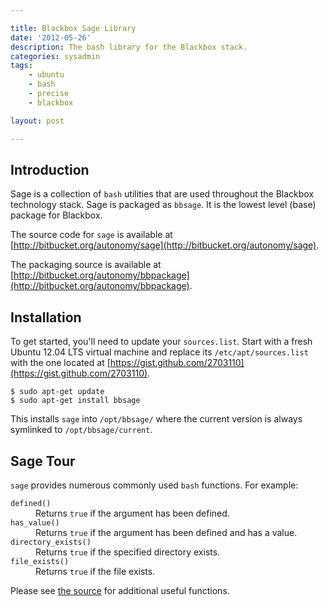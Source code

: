 ```yaml
---

title: Blackbox Sage Library
date: '2012-05-26'
description: The bash library for the Blackbox stack.
categories: sysadmin
tags:
    - ubuntu
    - bash
    - precise
    - blackbox

layout: post

---
```


## Introduction

Sage is a collection of `bash` utilities that are used throughout the Blackbox technology stack. Sage is packaged as `bbsage`. It is the lowest level (base) package for Blackbox.

The source code for `sage` is available at [http://bitbucket.org/autonomy/sage](http://bitbucket.org/autonomy/sage).

The packaging source is available at 
[http://bitbucket.org/autonomy/bbpackage](http://bitbucket.org/autonomy/bbpackage).

## Installation

To get started, you'll need to update your `sources.list`. Start with a fresh Ubuntu 12.04 LTS virtual machine and replace its `/etc/apt/sources.list` with the one located at [https://gist.github.com/2703110](https://gist.github.com/2703110).

	$ sudo apt-get update
	$ sudo apt-get install bbsage

This installs `sage` into `/opt/bbsage/` where the current version is always symlinked to `/opt/bbsage/current`.

## Sage Tour

`sage` provides numerous commonly used `bash` functions. For example:

<dl>
<dt><code>defined()</code></dt>
<dd>Returns <code>true</code> if the argument has been defined.</dd>
<dt><code>has_value()</code></dt>
<dd>Returns <code>true</code> if the argument has been defined and has a value.</dd>
<dt><code>directory_exists()</code></dt>
<dd>Returns <code>true</code> if the specified directory exists.</dd>
<dt><code>file_exists()</code></dt>
<dd>Returns <code>true</code> if the file exists.</dd>
</dl>

Please see [the source](http://bitbucket.org/autonomy/sage) for additional useful functions.
